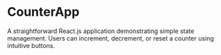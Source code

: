 # CounterApp
A straightforward React.js application demonstrating simple state management. Users can increment, decrement, or reset a counter using intuitive buttons.
